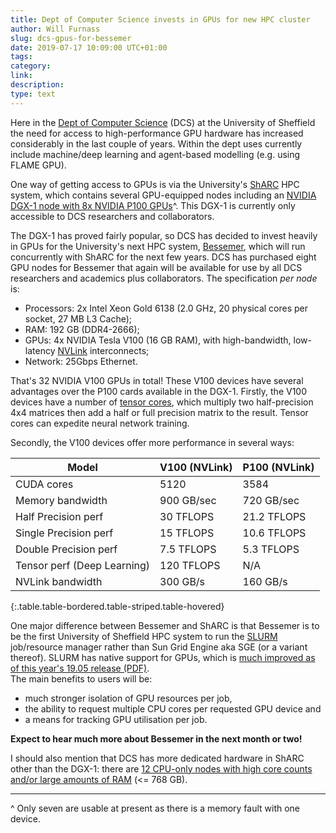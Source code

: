 ```yaml
--- 
title: Dept of Computer Science invests in GPUs for new HPC cluster
author: Will Furnass
slug: dcs-gpus-for-bessemer
date: 2019-07-17 10:09:00 UTC+01:00
tags: 
category: 
link: 
description: 
type: text
---
```


Here in the [Dept of Computer Science][dcs] (DCS) at the University of Sheffield
the need for access to high-performance GPU hardware has increased considerably in the last couple of years. 
Within the dept uses currently include 
machine/deep learning and 
agent-based modelling (e.g. using FLAME GPU).

One way of getting access to GPUs is via the University's [ShARC][sharc] HPC system, 
which contains several GPU-equipped nodes including an [NVIDIA DGX-1 node with 8x NVIDIA P100 GPUs][dgx1]^. 
This DGX-1 is currently only accessible to DCS researchers and collaborators. 

The DGX-1 has proved fairly popular, 
so DCS has decided to invest heavily in GPUs for the University's next HPC system, [Bessemer][bessemer], 
which will run concurrently with ShARC for the next few years. 
DCS has purchased eight GPU nodes for Bessemer that again will be available for use by all DCS researchers and academics plus collaborators.
The specification *per node* is:

* Processors: 2x Intel Xeon Gold 6138 (2.0 GHz, 20 physical cores per socket, 27 MB L3 Cache);
* RAM: 192 GB (DDR4-2666);
* GPUs: 4x NVIDIA Tesla V100 (16 GB RAM), with high-bandwidth, low-latency [NVLink][nvlink] interconnects;
* Network: 25Gbps Ethernet.

That's 32 NVIDIA V100 GPUs in total! 
These V100 devices have several advantages over the P100 cards available in the DGX-1. 
Firstly, the V100 devices have a number of [tensor cores][tensor-cores], 
which multiply two half-precision 4x4 matrices then 
add a half or full precision matrix to the result. 
Tensor cores can expedite neural network training.

Secondly, the V100 devices offer more performance in several ways:


| Model                       | V100 (NVLink) | P100 (NVLink) |
|-----------------------------|---------------|---------------|
| CUDA cores                  | 5120          | 3584          |
| Memory bandwidth            | 900 GB/sec    | 720 GB/sec    |
| Half Precision perf         | 30 TFLOPS     | 21.2 TFLOPS   |
| Single Precision perf       | 15 TFLOPS     | 10.6 TFLOPS   |
| Double Precision perf       | 7.5 TFLOPS    | 5.3 TFLOPS    |
| Tensor perf (Deep Learning) | 120 TFLOPS    | N/A           |
| NVLink bandwidth            | 300 GB/s      | 160 GB/s      |
{:.table.table-bordered.table-striped.table-hovered}

One major difference between Bessemer and ShARC is that 
Bessemer is to be the first University of Sheffield HPC system to run the [SLURM][slurm] job/resource manager rather than Sun Grid Engine aka SGE (or a variant thereof).
SLURM has native support for GPUs, which is [much improved as of this year's 19.05 release (PDF)][slurm-19-05].  
The main benefits to users will be:

* much stronger isolation of GPU resources per job, 
* the ability to request multiple CPU cores per requested GPU device and 
* a means for tracking GPU utilisation per job.

**Expect to hear much more about Bessemer in the next month or two!**

I should also mention that DCS has more dedicated hardware in ShARC other than the DGX-1: 
there are [12 CPU-only nodes with high core counts and/or large amounts of RAM][dcs-cpu-nodes] (<= 768 GB).

---

^ Only seven are usable at present as there is a memory fault with one device.

[bessemer]: https://sites.google.com/a/sheffield.ac.uk/rcg/my-blog/introducingsharc2-bessemer
[dcs-cpu-nodes]: https://docs.hpc.shef.ac.uk/en/latest/sharc/groupnodes/
[dcs]: https://www.sheffield.ac.uk/dcs
[dgx1]: https://docs.hpc.shef.ac.uk/en/latest/sharc/groupnodes/dgx-1.html     
[nvlink]: https://www.nvidia.com/en-gb/data-center/nvlink/
[sharc]: https://docs.hpc.shef.ac.uk/en/latest/sharc/index.html
[slurm-19-05]: http://on-demand.gputechconf.com/gtcdc/2018/pdf/dc8214-slurm-workload-management-for-gpu-systems-presented-by-schedmd-llc.pdf
[slurm]: https://slurm.schedmd.com/overview.html
[tensor-cores]: https://www.nvidia.com/en-gb/data-center/tensorcore/
